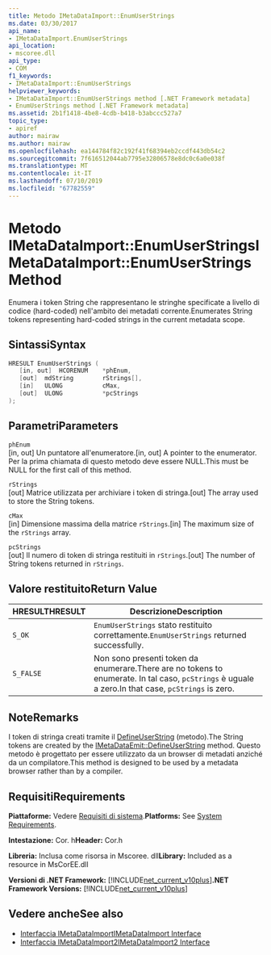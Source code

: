 ```yaml
---
title: Metodo IMetaDataImport::EnumUserStrings
ms.date: 03/30/2017
api_name:
- IMetaDataImport.EnumUserStrings
api_location:
- mscoree.dll
api_type:
- COM
f1_keywords:
- IMetaDataImport::EnumUserStrings
helpviewer_keywords:
- IMetaDataImport::EnumUserStrings method [.NET Framework metadata]
- EnumUserStrings method [.NET Framework metadata]
ms.assetid: 2b1f1418-4be8-4cdb-b418-b3abccc527a7
topic_type:
- apiref
author: mairaw
ms.author: mairaw
ms.openlocfilehash: ea144784f82c192f41f68394eb2ccdf443db54c2
ms.sourcegitcommit: 7f616512044ab7795e32806578e8dc0c6a0e038f
ms.translationtype: MT
ms.contentlocale: it-IT
ms.lasthandoff: 07/10/2019
ms.locfileid: "67782559"
---
```

# <a name="imetadataimportenumuserstrings-method"></a><span data-ttu-id="1882d-102">Metodo IMetaDataImport::EnumUserStrings</span><span class="sxs-lookup"><span data-stu-id="1882d-102">IMetaDataImport::EnumUserStrings Method</span></span>
<span data-ttu-id="1882d-103">Enumera i token String che rappresentano le stringhe specificate a livello di codice (hard-coded) nell'ambito dei metadati corrente.</span><span class="sxs-lookup"><span data-stu-id="1882d-103">Enumerates String tokens representing hard-coded strings in the current metadata scope.</span></span>  
  
## <a name="syntax"></a><span data-ttu-id="1882d-104">Sintassi</span><span class="sxs-lookup"><span data-stu-id="1882d-104">Syntax</span></span>  
  
```cpp  
HRESULT EnumUserStrings (  
   [in, out]  HCORENUM    *phEnum,  
   [out]  mdString        rStrings[],  
   [in]   ULONG           cMax,  
   [out]  ULONG           *pcStrings  
);  
```  
  
## <a name="parameters"></a><span data-ttu-id="1882d-105">Parametri</span><span class="sxs-lookup"><span data-stu-id="1882d-105">Parameters</span></span>  
 `phEnum`  
 <span data-ttu-id="1882d-106">[in, out] Un puntatore all'enumeratore.</span><span class="sxs-lookup"><span data-stu-id="1882d-106">[in, out] A pointer to the enumerator.</span></span> <span data-ttu-id="1882d-107">Per la prima chiamata di questo metodo deve essere NULL.</span><span class="sxs-lookup"><span data-stu-id="1882d-107">This must be NULL for the first call of this method.</span></span>  
  
 `rStrings`  
 <span data-ttu-id="1882d-108">[out] Matrice utilizzata per archiviare i token di stringa.</span><span class="sxs-lookup"><span data-stu-id="1882d-108">[out] The array used to store the String tokens.</span></span>  
  
 `cMax`  
 <span data-ttu-id="1882d-109">[in] Dimensione massima della matrice `rStrings`.</span><span class="sxs-lookup"><span data-stu-id="1882d-109">[in] The maximum size of the `rStrings` array.</span></span>  
  
 `pcStrings`  
 <span data-ttu-id="1882d-110">[out] Il numero di token di stringa restituiti in `rStrings`.</span><span class="sxs-lookup"><span data-stu-id="1882d-110">[out] The number of String tokens returned in `rStrings`.</span></span>  
  
## <a name="return-value"></a><span data-ttu-id="1882d-111">Valore restituito</span><span class="sxs-lookup"><span data-stu-id="1882d-111">Return Value</span></span>  
  
|<span data-ttu-id="1882d-112">HRESULT</span><span class="sxs-lookup"><span data-stu-id="1882d-112">HRESULT</span></span>|<span data-ttu-id="1882d-113">Descrizione</span><span class="sxs-lookup"><span data-stu-id="1882d-113">Description</span></span>|  
|-------------|-----------------|  
|`S_OK`|<span data-ttu-id="1882d-114">`EnumUserStrings` stato restituito correttamente.</span><span class="sxs-lookup"><span data-stu-id="1882d-114">`EnumUserStrings` returned successfully.</span></span>|  
|`S_FALSE`|<span data-ttu-id="1882d-115">Non sono presenti token da enumerare.</span><span class="sxs-lookup"><span data-stu-id="1882d-115">There are no tokens to enumerate.</span></span> <span data-ttu-id="1882d-116">In tal caso, `pcStrings` è uguale a zero.</span><span class="sxs-lookup"><span data-stu-id="1882d-116">In that case, `pcStrings` is zero.</span></span>|  
  
## <a name="remarks"></a><span data-ttu-id="1882d-117">Note</span><span class="sxs-lookup"><span data-stu-id="1882d-117">Remarks</span></span>  
 <span data-ttu-id="1882d-118">I token di stringa creati tramite il [DefineUserString](../../../../docs/framework/unmanaged-api/metadata/imetadataemit-defineuserstring-method.md) (metodo).</span><span class="sxs-lookup"><span data-stu-id="1882d-118">The String tokens are created by the [IMetaDataEmit::DefineUserString](../../../../docs/framework/unmanaged-api/metadata/imetadataemit-defineuserstring-method.md) method.</span></span> <span data-ttu-id="1882d-119">Questo metodo è progettato per essere utilizzato da un browser di metadati anziché da un compilatore.</span><span class="sxs-lookup"><span data-stu-id="1882d-119">This method is designed to be used by a metadata browser rather than by a compiler.</span></span>  
  
## <a name="requirements"></a><span data-ttu-id="1882d-120">Requisiti</span><span class="sxs-lookup"><span data-stu-id="1882d-120">Requirements</span></span>  
 <span data-ttu-id="1882d-121">**Piattaforme:** Vedere [Requisiti di sistema](../../../../docs/framework/get-started/system-requirements.md).</span><span class="sxs-lookup"><span data-stu-id="1882d-121">**Platforms:** See [System Requirements](../../../../docs/framework/get-started/system-requirements.md).</span></span>  
  
 <span data-ttu-id="1882d-122">**Intestazione:** Cor. h</span><span class="sxs-lookup"><span data-stu-id="1882d-122">**Header:** Cor.h</span></span>  
  
 <span data-ttu-id="1882d-123">**Libreria:** Inclusa come risorsa in Mscoree. dll</span><span class="sxs-lookup"><span data-stu-id="1882d-123">**Library:** Included as a resource in MsCorEE.dll</span></span>  
  
 <span data-ttu-id="1882d-124">**Versioni di .NET Framework:** [!INCLUDE[net_current_v10plus](../../../../includes/net-current-v10plus-md.md)]</span><span class="sxs-lookup"><span data-stu-id="1882d-124">**.NET Framework Versions:** [!INCLUDE[net_current_v10plus](../../../../includes/net-current-v10plus-md.md)]</span></span>  
  
## <a name="see-also"></a><span data-ttu-id="1882d-125">Vedere anche</span><span class="sxs-lookup"><span data-stu-id="1882d-125">See also</span></span>

- [<span data-ttu-id="1882d-126">Interfaccia IMetaDataImport</span><span class="sxs-lookup"><span data-stu-id="1882d-126">IMetaDataImport Interface</span></span>](../../../../docs/framework/unmanaged-api/metadata/imetadataimport-interface.md)
- [<span data-ttu-id="1882d-127">Interfaccia IMetaDataImport2</span><span class="sxs-lookup"><span data-stu-id="1882d-127">IMetaDataImport2 Interface</span></span>](../../../../docs/framework/unmanaged-api/metadata/imetadataimport2-interface.md)
